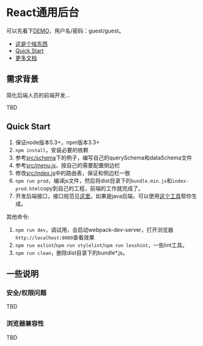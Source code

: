 # React通用后台

可以先看下[DEMO](http://jiangxy.github.io/react-antd-admin)，用户名/密码：guest/guest。
 
* [这是个啥东西](#需求背景)
* [Quick Start](#quick-start)
* [更多文档](docs/README.md)

## 需求背景

简化后端人员的前端开发...

TBD

## Quick Start

1. 保证node版本5.3+，npm版本3.3+
2. `npm install`，安装必要的依赖
3. 参考[src/schema](src/schema)下的例子，编写自己的querySchema和dataSchema文件
4. 参考[src/menu.js](src/menu.js)，按自己的需要配置侧边栏
5. 修改[src/index.js](src/index.js)中的路由表，保证和侧边栏一致
6. `npm run prod`，编译js文件，然后将dist目录下的`bundle.min.js`和`index-prod.html`copy到自己的工程，前端的工作就完成了。
7. 开发后端接口，接口规范见[这里](docs/Ajax.md)。如果是java后端，可以使用[这个工具](https://github.com/jiangxy/react-java-goos)帮你生成。

其他命令:
1. `npm run dev`，调试用，会启动webpack-dev-server，打开浏览器`http://localhost:8080`查看效果
2. `npm run eslint`/`npm run stylelint`/`npm run lesshint`，一些lint工具。
3. `npm run clean`，删除dist目录下的bundle*.js。

## 一些说明

### 安全/权限问题

TBD
 
### 浏览器兼容性

TBD
